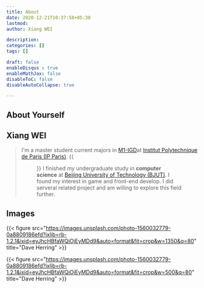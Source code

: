 ```yaml
---
title: About
date: 2020-12-21T10:37:58+05:30
lastmod: 
author: Xiang WEI

description: 
categories: []
tags: []

draft: false
enableDisqus : true
enableMathJax: false
disableToC: false
disableAutoCollapse: true

---
```


## About Yourself

## Xiang WEI
>I'm a master student current majors in [M1-IGD](https://perso.telecom-paristech.fr/elc/igd/index.html)at [Institut Polytechnique de Paris (IP Paris)](https://www.ip-paris.fr/).
{{<figure src="https://www.google.com/url?sa=i&url=https%3A%2F%2Fwww.telecom-paris.fr%2Finstitut-polytechnique-paris-officially-established&psig=AOvVaw0nPnHSmiL2SN6Y1-FUvT-C&ust=1609407255709000&source=images&cd=vfe&ved=0CAIQjRxqFwoTCMCo4bCz9e0CFQAAAAAdAAAAABAD" title="IP Paris">}}
I finished my undergraduate study in **computer science** at [Beijing University of Technology (BJUT)](http://english.bjut.edu.cn/).
I found my interest in game and front-end develop. I did serveral related project and am willing to explore this field further.

## Images

{{< figure src="https://images.unsplash.com/photo-1560032779-0a8809186efd?ixlib=rb-1.2.1&ixid=eyJhcHBfaWQiOjEyMDd9&auto=format&fit=crop&w=1350&q=80" title="Dave Herring" >}}

{{< figure src="https://images.unsplash.com/photo-1560032779-0a8809186efd?ixlib=rb-1.2.1&ixid=eyJhcHBfaWQiOjEyMDd9&auto=format&fit=crop&w=500&q=80" title="Dave Herring" >}}
